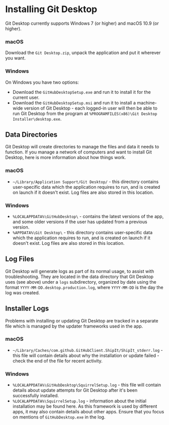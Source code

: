 # Installing Git Desktop

Git Desktop currently supports Windows 7 (or higher) and macOS 10.9 (or higher).

### macOS

Download the `Git Desktop.zip`, unpack the application and put it wherever you want.

### Windows

On Windows you have two options:

- Download the `GitHubDesktopSetup.exe` and run it to install it for the current user.
- Download the `GitHubDesktopSetup.msi` and run it to install a machine-wide version of Git Desktop - each logged-in user will then be able to run Git Desktop from the program at `%PROGRAMFILES(x86)\Git Desktop Installer\desktop.exe`.

## Data Directories

Git Desktop will create directories to manage the files and data it needs to function. If you manage a network of computers and want to install Git Desktop, here is more information about how things work.

### macOS

- `~/Library/Application Support/Git Desktop/` - this directory contains user-specific data which the application requires to run, and is created on launch if it doesn't exist. Log files are also stored in this location.

### Windows

- `%LOCALAPPDATA%\GitHubDesktop\` - contains the latest versions of the app, and some older versions if the user has updated from a previous version.
- `%APPDATA%\Git Desktop\` - this directory contains user-specific data which the application requires to run, and is created on launch if it doesn't exist. Log files are also stored in this location.

## Log Files

Git Desktop will generate logs as part of its normal usage, to assist with troubleshooting. They are located in the data directory that Git Desktop uses (see above) under a `logs` subdirectory, organized by date using the format `YYYY-MM-DD.desktop.production.log`, where `YYYY-MM-DD` is the day the log was created.

## Installer Logs

Problems with installing or updating Git Desktop are tracked in a separate file which is managed by the updater frameworks used in the app.

### macOS

- `~/Library/Caches/com.github.GitHubClient.ShipIt/ShipIt_stderr.log` - this file will contain details about why the installation or update failed - check the end of the file for recent activity.

### Windows

- `%LOCALAPPDATA%\GitHubDesktop\SquirrelSetup.log` - this file will contain details about update attempts for Git Desktop after it's been successfully installed.
- `%LOCALAPPDATA%\SquirrelSetup.log` - information about the initial installation may be found here. As this framework is used by different apps, it may also contain details about other apps. Ensure that you focus on mentions of `GitHubDesktop.exe` in the log.
